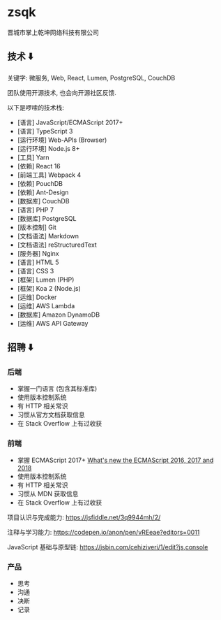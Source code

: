 # zsqk

晋城市掌上乾坤网络科技有限公司

## 技术 ⬇️

关键字: 微服务, Web, React, Lumen, PostgreSQL, CouchDB

团队使用开源技术, 也会向开源社区反馈.

以下是啰嗦的技术栈:

- [语言] JavaScript/ECMAScript 2017+
- [语言] TypeScript 3
- [运行环境] Web-APIs (Browser)
- [运行环境] Node.js 8+
- [工具] Yarn
- [依赖] React 16
- [前端工具] Webpack 4
- [依赖] PouchDB
- [依赖] Ant-Design
- [数据库] CouchDB
- [语言] PHP 7
- [数据库] PostgreSQL
- [版本控制] Git
- [文档语法] Markdown
- [文档语法] reStructuredText
- [服务器] Nginx
- [语言] HTML 5
- [语言] CSS 3
- [框架] Lumen (PHP)
- [框架] Koa 2 (Node.js)
- [运维] Docker
- [运维] AWS Lambda
- [数据库] Amazon DynamoDB
- [运维] AWS API Gateway

## 招聘 ⬇️

### 后端

- 掌握一门语言 (包含其标准库)
- 使用版本控制系统
- 有 HTTP 相关常识
- 习惯从官方文档获取信息
- 在 Stack Overflow 上有过收获

### 前端

- 掌握 ECMAScript 2017+ [What's new the ECMAScript 2016, 2017 and 2018](https://medium.freecodecamp.org/d52fa3b5a70e)
- 使用版本控制系统
- 有 HTTP 相关常识
- 习惯从 MDN 获取信息
- 在 Stack Overflow 上有过收获

项目认识与完成能力:
https://jsfiddle.net/3q9944mh/2/

注释与学习能力:
https://codepen.io/anon/pen/vREeae?editors=0011

JavaScript 基础与原型链:
https://jsbin.com/cehiziveri/1/edit?js,console

### 产品

- 思考
- 沟通
- 决断
- 记录
